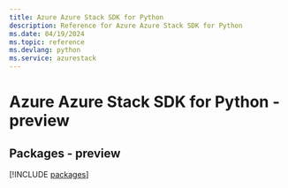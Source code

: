 ```yaml
---
title: Azure Azure Stack SDK for Python
description: Reference for Azure Azure Stack SDK for Python
ms.date: 04/19/2024
ms.topic: reference
ms.devlang: python
ms.service: azurestack
---
```

# Azure Azure Stack SDK for Python - preview
## Packages - preview
[!INCLUDE [packages](azure-stack-index.md)]
